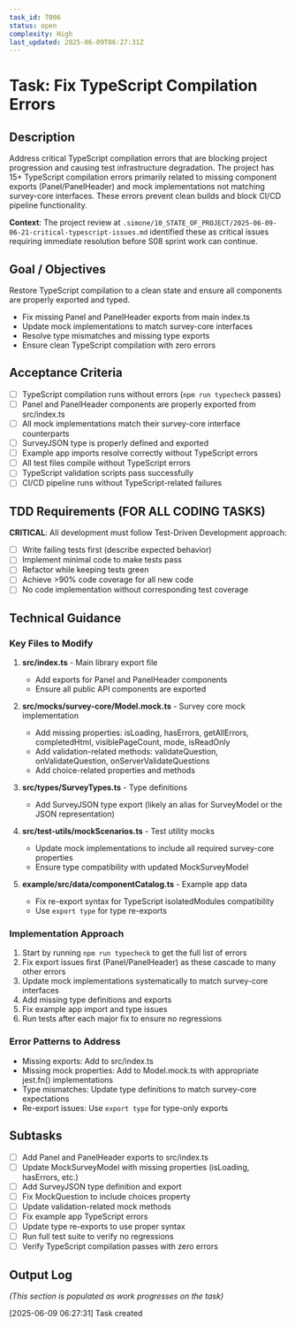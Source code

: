 ```yaml
---
task_id: T006
status: open
complexity: High
last_updated: 2025-06-09T06:27:31Z
---
```


# Task: Fix TypeScript Compilation Errors

## Description
Address critical TypeScript compilation errors that are blocking project progression and causing test infrastructure degradation. The project has 15+ TypeScript compilation errors primarily related to missing component exports (Panel/PanelHeader) and mock implementations not matching survey-core interfaces. These errors prevent clean builds and block CI/CD pipeline functionality.

**Context**: The project review at `.simone/10_STATE_OF_PROJECT/2025-06-09-06-21-critical-typescript-issues.md` identified these as critical issues requiring immediate resolution before S08 sprint work can continue.

## Goal / Objectives
Restore TypeScript compilation to a clean state and ensure all components are properly exported and typed.
- Fix missing Panel and PanelHeader exports from main index.ts
- Update mock implementations to match survey-core interfaces
- Resolve type mismatches and missing type exports
- Ensure clean TypeScript compilation with zero errors

## Acceptance Criteria
- [ ] TypeScript compilation runs without errors (`npm run typecheck` passes)
- [ ] Panel and PanelHeader components are properly exported from src/index.ts
- [ ] All mock implementations match their survey-core interface counterparts
- [ ] SurveyJSON type is properly defined and exported
- [ ] Example app imports resolve correctly without TypeScript errors
- [ ] All test files compile without TypeScript errors
- [ ] TypeScript validation scripts pass successfully
- [ ] CI/CD pipeline runs without TypeScript-related failures

## TDD Requirements (FOR ALL CODING TASKS)
**CRITICAL**: All development must follow Test-Driven Development approach:
- [ ] Write failing tests first (describe expected behavior)
- [ ] Implement minimal code to make tests pass
- [ ] Refactor while keeping tests green
- [ ] Achieve >90% code coverage for all new code
- [ ] No code implementation without corresponding test coverage

## Technical Guidance

### Key Files to Modify

1. **src/index.ts** - Main library export file
   - Add exports for Panel and PanelHeader components
   - Ensure all public API components are exported

2. **src/__mocks__/survey-core/Model.mock.ts** - Survey core mock implementation
   - Add missing properties: isLoading, hasErrors, getAllErrors, completedHtml, visiblePageCount, mode, isReadOnly
   - Add validation-related methods: validateQuestion, onValidateQuestion, onServerValidateQuestions
   - Add choice-related properties and methods

3. **src/types/SurveyTypes.ts** - Type definitions
   - Add SurveyJSON type export (likely an alias for SurveyModel or the JSON representation)

4. **src/test-utils/mockScenarios.ts** - Test utility mocks
   - Update mock implementations to include all required survey-core properties
   - Ensure type compatibility with updated MockSurveyModel

5. **example/src/data/componentCatalog.ts** - Example app data
   - Fix re-export syntax for TypeScript isolatedModules compatibility
   - Use `export type` for type re-exports

### Implementation Approach

1. Start by running `npm run typecheck` to get the full list of errors
2. Fix export issues first (Panel/PanelHeader) as these cascade to many other errors
3. Update mock implementations systematically to match survey-core interfaces
4. Add missing type definitions and exports
5. Fix example app import and type issues
6. Run tests after each major fix to ensure no regressions

### Error Patterns to Address

- Missing exports: Add to src/index.ts
- Missing mock properties: Add to Model.mock.ts with appropriate jest.fn() implementations
- Type mismatches: Update type definitions to match survey-core expectations
- Re-export issues: Use `export type` for type-only exports

## Subtasks
- [ ] Add Panel and PanelHeader exports to src/index.ts
- [ ] Update MockSurveyModel with missing properties (isLoading, hasErrors, etc.)
- [ ] Add SurveyJSON type definition and export
- [ ] Fix MockQuestion to include choices property
- [ ] Update validation-related mock methods
- [ ] Fix example app TypeScript errors
- [ ] Update type re-exports to use proper syntax
- [ ] Run full test suite to verify no regressions
- [ ] Verify TypeScript compilation passes with zero errors

## Output Log
*(This section is populated as work progresses on the task)*

[2025-06-09 06:27:31] Task created